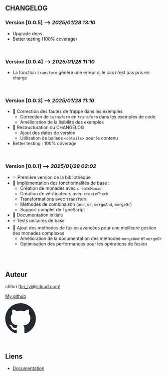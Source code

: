 ## CHANGELOG

### Version [0.0.5] --> _2025/01/28 13:10_

- Upgrade deps
- Better testing (100% coverage)

<br/>

### Version [0.0.4] --> _2025/01/28 11:10_

- La fonction `transform` génère une erreur si le cas n'est pas pris en
  charge

<br/>

### Version [0.0.3] --> _2025/01/28 11:10_

- 🐛 Correction des fautes de frappe dans les exemples
  - Correction de `tarnsform` en `transform` dans les exemples de code
  - Amélioration de la lisibilité des exemples
- 📝 Restructuration du CHANGELOG
  - Ajout des dates de version
  - Utilisation de balises `<details>` pour le contenu
- Better testing : 100% coverage

<br/>

### Version [0.0.1] --> _2025/01/28 02:02_

- ✨ Première version de la bibliothèque
- 🎉 Implémentation des fonctionnalités de base :
  - Création de monades avec `createMonad`
  - Création de vérificateurs avec `createCheck`
  - Transformations avec `transform`
  - Méthodes de combinaison (`and`, `or`, `mergeAnd`, `mergeOr`)
  - Support complet de TypeScript
- 📝 Documentation initiale
- ⚡️ Tests unitaires de base
- 🔄 Ajout des méthodes de fusion avancées pour une meilleure gestion des
  monades complexes
  - Amélioration de la documentation des méthodes `mergeAnd` et `mergeOr`
  - Optimisation des performances pour les opérations de fusion

<br/>
<br/>

## Auteur

chlbri (bri_lvi@icloud.com)

[My github](https://github.com/chlbri?tab=repositories)

[<svg width="98" height="96" xmlns="http://www.w3.org/2000/svg"><path fill-rule="evenodd" clip-rule="evenodd" d="M48.854 0C21.839 0 0 22 0 49.217c0 21.756 13.993 40.172 33.405 46.69 2.427.49 3.316-1.059 3.316-2.362 0-1.141-.08-5.052-.08-9.127-13.59 2.934-16.42-5.867-16.42-5.867-2.184-5.704-5.42-7.17-5.42-7.17-4.448-3.015.324-3.015.324-3.015 4.934.326 7.523 5.052 7.523 5.052 4.367 7.496 11.404 5.378 14.235 4.074.404-3.178 1.699-5.378 3.074-6.6-10.839-1.141-22.243-5.378-22.243-24.283 0-5.378 1.94-9.778 5.014-13.2-.485-1.222-2.184-6.275.486-13.038 0 0 4.125-1.304 13.426 5.052a46.97 46.97 0 0 1 12.214-1.63c4.125 0 8.33.571 12.213 1.63 9.302-6.356 13.427-5.052 13.427-5.052 2.67 6.763.97 11.816.485 13.038 3.155 3.422 5.015 7.822 5.015 13.2 0 18.905-11.404 23.06-22.324 24.283 1.78 1.548 3.316 4.481 3.316 9.126 0 6.6-.08 11.897-.08 13.526 0 1.304.89 2.853 3.316 2.364 19.412-6.52 33.405-24.935 33.405-46.691C97.707 22 75.788 0 48.854 0z" fill="#24292f"/></svg>](https://github.com/chlbri?tab=repositories)

<br/>

## Liens

- [Documentation](https://github.com/chlbri/monadisk)
